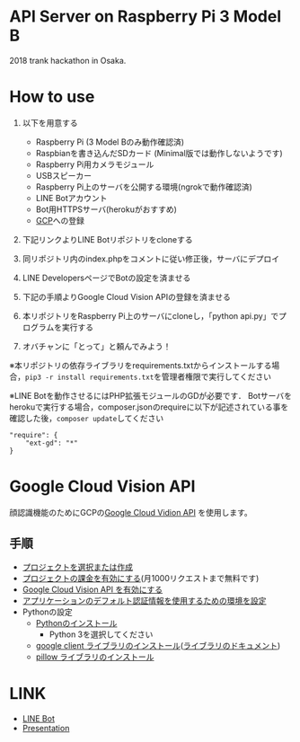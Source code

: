 # API Server on Raspberry Pi 3 Model B
2018 trank hackathon in Osaka.

# How to use

1. 以下を用意する
    - Raspberry Pi (3 Model Bのみ動作確認済)
    - Raspbianを書き込んだSDカード (Minimal版では動作しないようです)
    - Raspberry Pi用カメラモジュール
    - USBスピーカー
    - Raspberry Pi上のサーバを公開する環境(ngrokで動作確認済)
    - LINE Botアカウント
    - Bot用HTTPSサーバ(herokuがおすすめ)
    - [GCP](https://cloud.google.com/?hl=ja)への登録
	

1. 下記リンクよりLINE Botリポジトリをcloneする

1. 同リポジトリ内のindex.phpをコメントに従い修正後，サーバにデプロイ

1. LINE DevelopersページでBotの設定を済ませる

1. 下記の手順よりGoogle Cloud Vision APIの登録を済ませる

1. 本リポジトリをRaspberry Pi上のサーバにcloneし，「python api.py」でプログラムを実行する

1. オバチャンに「とって」と頼んでみよう！

※本リポジトリの依存ライブラリをrequirements.txtからインストールする場合，```pip3 -r install requirements.txt```を管理者権限で実行してください

※LINE Botを動作させるにはPHP拡張モジュールのGDが必要です．
Botサーバをherokuで実行する場合，composer.jsonのrequireに以下が記述されている事を確認した後，`composer update`してください
```
"require": {
	"ext-gd": "*"
}
```

# Google Cloud Vision API
顔認識機能のためにGCPの[Google Cloud Vidion API](https://cloud.google.com/vision/?hl=ja) を使用します。

## 手順
- [プロジェクトを選択または作成](https://console.cloud.google.com/project?hl=ja&_ga=2.186290091.-386517192.1516293238)
- [プロジェクトの課金を有効にする](https://support.google.com/cloud/answer/6293499?hl=ja#enable-billing)(月1000リクエストまで無料です)
- [Google Cloud Vision API を有効にする](https://console.cloud.google.com/flows/enableapi?apiid=vision.googleapis.com&hl=ja&_ga=2.210888471.-386517192.1516293238)
- [アプリケーションのデフォルト認証情報を使用するための環境を設定](https://cloud.google.com/vision/docs/common/auth?hl=ja#authenticating_with_application_default_credentials)
- Pythonの設定
    - [Pythonのインストール](https://www.python.org/)
    	- Python 3を選択してください
    - [google client ライブラリのインストール](https://cloud.google.com/vision/docs/reference/libraries?hl=ja#installing_the_client_library)([ライブラリのドキュメント](https://googlecloudplatform.github.io/google-cloud-python/#/docs))
    - [pillow ライブラリのインストール](https://pillow.readthedocs.io/en/latest/)
  
# LINK
- [LINE Bot](https://github.com/Wild-Family/line-bot)
- [Presentation](https://github.com/Wild-Family/presentation)